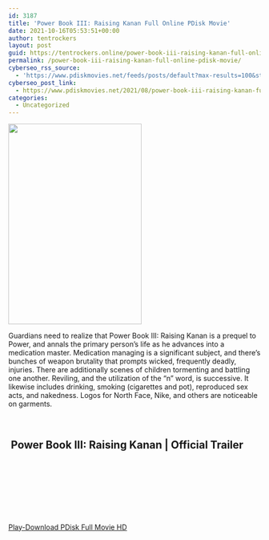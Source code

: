 ```yaml
---
id: 3187
title: 'Power Book III: Raising Kanan Full Online PDisk Movie'
date: 2021-10-16T05:53:51+00:00
author: tentrockers
layout: post
guid: https://tentrockers.online/power-book-iii-raising-kanan-full-online-pdisk-movie/
permalink: /power-book-iii-raising-kanan-full-online-pdisk-movie/
cyberseo_rss_source:
  - 'https://www.pdiskmovies.net/feeds/posts/default?max-results=100&start-index=1001'
cyberseo_post_link:
  - https://www.pdiskmovies.net/2021/08/power-book-iii-raising-kanan-full.html
categories:
  - Uncategorized
---
```

<div class="separator">
  <a href="https://1.bp.blogspot.com/-8t9T76Qqpp4/YRjvx-HSjtI/AAAAAAAAaY4/GEHIvjZzs-Qi0wvX60_d53RvDznce5ZoACLcBGAsYHQ/s1600/Power%2BBook%2B3%2BRaising%2BKanan%2BFull%2BOnline%2BPDisk%2BMovie.jpg"><img loading="lazy" border="0" data-original-height="1600" data-original-width="1067" height="400" src="https://1.bp.blogspot.com/-8t9T76Qqpp4/YRjvx-HSjtI/AAAAAAAAaY4/GEHIvjZzs-Qi0wvX60_d53RvDznce5ZoACLcBGAsYHQ/w266-h400/Power%2BBook%2B3%2BRaising%2BKanan%2BFull%2BOnline%2BPDisk%2BMovie.jpg" width="266" /></a>
</div>

<span>Guardians need to realize that Power Book III: Raising Kanan is a prequel to Power, and annals the primary person&#8217;s life as he advances into a medication master. Medication managing is a significant subject, and there&#8217;s bunches of weapon brutality that prompts wicked, frequently deadly, injuries. There are additionally scenes of children tormenting and battling one another. Reviling, and the utilization of the &#8220;n&#8221; word, is successive. It likewise includes drinking, smoking (cigarettes and pot), reproduced sex acts, and nakedness. Logos for North Face, Nike, and others are noticeable on garments.</span>

<span>&nbsp;</span>

## <span>&nbsp;Power Book III: Raising Kanan | Official Trailer</span>

## <span>&nbsp;</span>

## <span>&nbsp;</span>  


  
<a href="https://kofilink.com/1/bnYyaXJ0MDA0aXk4?dn=1" onclick="window.open('https://kofilink.com/1/bnYyaXJ0MDA0aXk4?dn=1','popup','width=600,height=600'); return false;" target="popup" rel="noopener"><br /> Play-Download PDisk Full Movie HD<br /> </a>